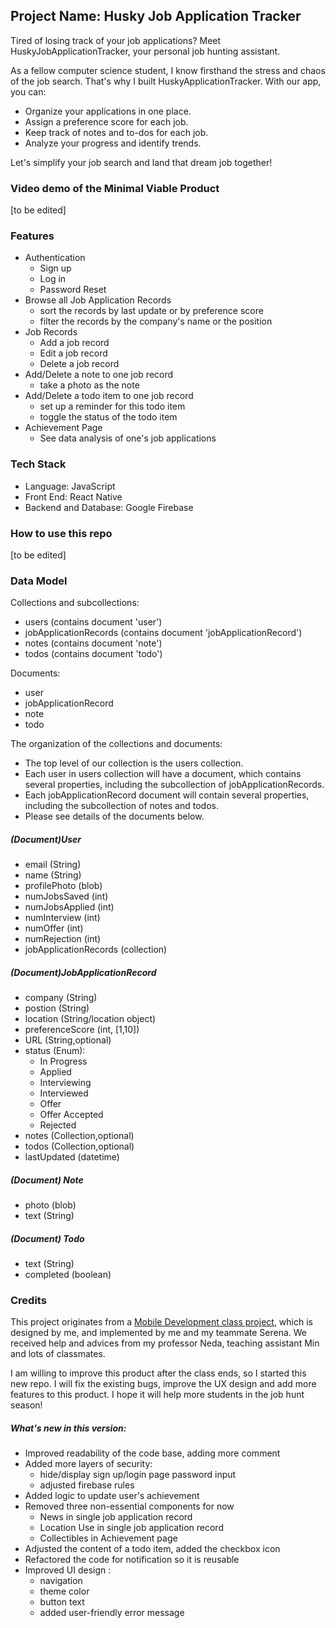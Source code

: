 ## Project Name: Husky Job Application Tracker

Tired of losing track of your job applications? Meet HuskyJobApplicationTracker, your personal job hunting assistant.

As a fellow computer science student, I know firsthand the stress and chaos of the job search. That's why I built HuskyApplicationTracker. With our app, you can:

* Organize your applications in one place.
* Assign a preference score for each job.
* Keep track of notes and to-dos for each job.
* Analyze your progress and identify trends.

Let's simplify your job search and land that dream job together!

### Video demo of the Minimal Viable Product
[to be edited]

### Features
- Authentication
  - Sign up
  - Log in
  - Password Reset
- Browse all Job Application Records
  - sort the records by last update or by preference score
  - filter the records by the company's name or the position
- Job Records
    - Add a job record
    - Edit a job record
    - Delete a job record
- Add/Delete a note to one job record
    - take a photo as the note
- Add/Delete a todo item to one job record
    - set up a reminder for this todo item
    - toggle the status of the todo item
- Achievement Page
    - See data analysis of one's job applications

### Tech Stack
- Language: JavaScript
- Front End: React Native
- Backend and Database: Google Firebase

### How to use this repo
[to be edited]

### Data Model

Collections and subcollections:

* users (contains document 'user')
* jobApplicationRecords (contains document 'jobApplicationRecord')
* notes (contains document 'note')
* todos (contains document 'todo')

Documents:

* user
* jobApplicationRecord
* note
* todo

The organization of the collections and documents:

* The top level of our collection is the users collection.
* Each user in users collection will have a document, which contains several properties, including the subcollection of jobApplicationRecords.
* Each jobApplicationRecord document will contain several properties, including the subcollection of notes and todos.
* Please see details of the documents below.

##### (Document)User
- email (String)
- name (String)
- profilePhoto (blob)
- numJobsSaved (int)
- numJobsApplied (int)
- numInterview (int)
- numOffer (int)
- numRejection (int)
- jobApplicationRecords (collection)

##### (Document)JobApplicationRecord
- company (String)
- postion (String)
- location (String/location object)
- preferenceScore (int, [1,10])
- URL (String,optional)
- status (Enum):
    - In Progress
    - Applied
    - Interviewing
    - Interviewed
    - Offer
    - Offer Accepted
    - Rejected
- notes (Collection,optional)
- todos (Collection,optional)
- lastUpdated (datetime)

##### (Document) Note
- photo (blob)
- text (String)
##### (Document) Todo
- text (String)
- completed (boolean)

### Credits

This project originates from a [Mobile Development class project](https://github.com/cathyfu1215/huskyJobHuntTracker), which is designed by me, and implemented by me and my teammate Serena. We received help and advices from my professor Neda, teaching assistant Min and lots of classmates.


I am willing to improve this product after the class ends, so I started this new repo.
I will fix the existing bugs, improve the UX design and add more features to this product.
I hope it will help more students in the job hunt season!



##### What's new in this version:
- Improved readability of the code base, adding more comment
- Added more layers of security: 
    - hide/display sign up/login page password input
    - adjusted firebase rules
- Added logic to update user's achievement
- Removed three non-essential components for now
    - News in single job application record
    - Location Use in single job application record
    - Collectibles in Achievement page
- Adjusted the content of a todo item, added the checkbox icon
- Refactored the code for notification so it is reusable
- Improved UI design :
    - navigation
    - theme color
    - button text
    - added user-friendly error message


